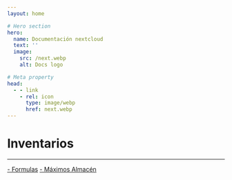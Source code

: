 ```yaml
---
layout: home

# Hero section
hero:
  name: Documentación nextcloud
  text: ''
  image:
    src: /next.webp
    alt: Docs logo

# Meta property
head:
  - - link
    - rel: icon
      type: image/webp
      href: next.webp
---
```


<!-- Custom home layout -->
<div class="custom-layout">
  <h1>Inventarios</h1>
  <hr>
  <a href="/nextcloud-docs/modulos/formulas.html" class="btn">- Formulas</a>
  <a href="/nextcloud-docs/modulos/formulas.html" class="btn">- Máximos Almacén</a>
</div>
